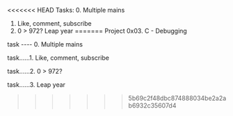 <<<<<<< HEAD
Tasks:
0. Multiple mains
1. Like, comment, subscribe
2. 0 > 972?
Leap year
=======
Project 0x03. C - Debugging

task ---- 0. Multiple mains

task......1. Like, comment, subscribe

task......2. 0 > 972?

task......3. Leap year
>>>>>>> 5b69c2f48dbc874888034be2a2ab6932c35607d4
